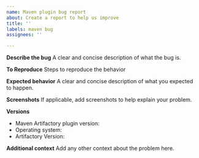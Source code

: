 ```yaml
---
name: Maven plugin bug report
about: Create a report to help us improve
title: ''
labels: maven bug
assignees: ''

---
```


**Describe the bug**
A clear and concise description of what the bug is.

**To Reproduce**
Steps to reproduce the behavior

**Expected behavior**
A clear and concise description of what you expected to happen.

**Screenshots**
If applicable, add screenshots to help explain your problem.

**Versions**
- Maven Artifactory plugin version: 
- Operating system:
- Artifactory Version:

**Additional context**
Add any other context about the problem here.
